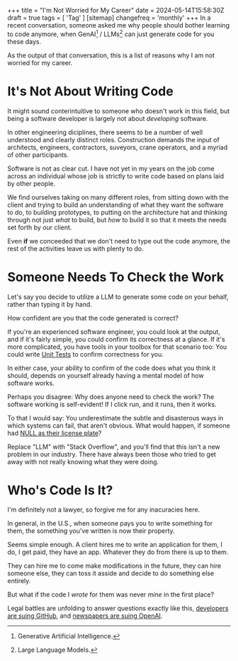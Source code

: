 +++
title = "I'm Not Worried for My Career"
date = 2024-05-14T15:58:30Z
draft = true
tags = [
    'Tag'
]
[sitemap]
    changefreq = 'monthly'
+++
In a recent conversation, someone asked me why people should bother learning to code anymore, when GenAI[^1] / LLMs[^2] can just generate code for you these days.

As the output of that conversation, this is a list of reasons why I am not worried for my career.

<!--more-->

[^1]: Generative Artificial Intelligence.
[^2]: Large Language Models.

# It's Not About Writing Code

It might sound conterintuitive to someone who doesn't work in this field, but being a software developer is largely not about *developing* software.

In other engineering diciplines, there seems to be a number of well understood and clearly distinct roles. Construction demands the input of architects, engineers, contractors, suveyors, crane operators, and a myriad of other participants.

Software is not as clear cut. I have not yet in my years on the job come across an individual whose job is strictly to write code based on plans laid by other people.

We find ourselves taking on many different roles, from sitting down with the client and trying to build an understanding of what they want the software to do, to building prototypes, to putting on the architecture hat and thinking through not just *what* to build, but *how* to build it so that it meets the needs set forth by our client.

Even **if** we conceeded that we don't need to type out the code anymore, the rest of the activities leave us with plenty to do.

# Someone Needs To Check the Work

Let's say you decide to utilize a LLM to generate some code on your behalf, rather than typing it by hand.

How confident are you that the code generated is correct?

If you're an experienced software engineer, you could look at the output, and if it's fairly simple, you could confirm its correctness at a glance. If it's more complicated, you have tools in your toolbox for that scenario too: You could write [Unit Tests](https://martinfowler.com/bliki/UnitTest.html) to confirm correctness for you.

In either case, your ability to confirm of the code does what you think it should, depends on yourself already having a mental model of how software works.

Perhaps you disagree: Why does anyone need to check the work? The software working is self-evident! If I click run, and it runs, then it works.

To that I would say: You underestimate the subtle and disasterous ways in which systems can fail, that aren't obvious. What would happen, if someone had [NULL as their license plate](https://www.wired.com/story/null-license-plate-landed-one-hacker-ticket-hell/)?

Replace "LLM" with "Stack Overflow", and you'll find that this isn't a new problem in our industry. There have always been those who tried to get away with not really knowing what they were doing.

# Who's Code Is It?

I'm definitely not a lawyer, so forgive me for any inacuracies here.

In general, in the U.S., when someone pays you to write something for them, the something you've written is now their property.

Seems simple enough. A client hires me to write an application for them, I do, I get paid, they have an app. Whatever they do from there is up to them.

They can hire me to come make modifications in the future, they can hire someone else, they can toss it asside and decide to do something else entirely.

But what if the code I *wrote* for them was never *mine* in the first place?

Legal battles are unfolding to answer questions exactly like this, [developers are suing GitHub](https://githubcopilotlitigation.com/), and [newspapers are suing OpenAI](https://www.reuters.com/legal/transactional/ny-times-sues-openai-microsoft-infringing-copyrighted-work-2023-12-27/).